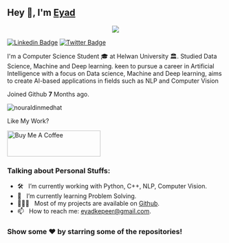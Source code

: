 ## Hey 👋, I'm [Eyad](https://github.com/eyadayman12/)

<p align="center">
  <img src="https://cdn.dribbble.com/users/46123/screenshots/6135335/media/1e1cd2110453b4046d6e6969f6dbab28.gif"/>
</p>

[![Linkedin Badge](https://img.shields.io/badge/-LinkedIn-0e76a8?style=flat-square&logo=Linkedin&logoColor=white)](https://www.linkedin.com/in/eyad-aiman-4645111b4/)
[![Twitter Badge](https://img.shields.io/badge/-Twitter-00acee?style=flat-square&logo=Twitter&logoColor=white)](https://twitter.com/eyad_aiman)


I'm a Computer Science Student 🎓 at Helwan University 🏛. Studied Data Science, Machine and Deep learning. keen to pursue a career in Artificial Intelligence with a focus on Data science, Machine and Deep learning, aims to create AI-based applications in fields such as NLP and Computer Vision

Joined Github **7** Months ago.
<p align="left"> <img src="https://komarev.com/ghpvc/?username=nouraldinmedhat&label=Profile%20views&color=0e75b6&style=flat" alt="nouraldinmedhat" /> </p>


Like My Work?

<a href="https://www.buymeacoffee.com/eyadkepeerK" target="_blank"><img src="https://cdn.buymeacoffee.com/buttons/v2/default-yellow.png" alt="Buy Me A Coffee" height="60px" width="217px" ></a>


### Talking about Personal Stuffs:

- 🛠 &nbsp; I’m currently working with Python, C++, NLP, Computer Vision.  
- 🚀 &nbsp; I’m currently learning Problem Solving.
- 👨🏻‍💻 &nbsp; Most of my projects are available on [Github](https://github.com/eyadayman12).
- 📫 &nbsp; How to reach me: eyadkepeer@gmail.com.


### Show some ❤️ by starring some of the repositories!
